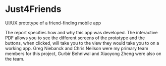 # Just4Friends
UI/UX prototype of a friend-finding mobile app

The report specifies how and why this app was developed.  The interactive PDF allows you to see the different screens of the prototype and the buttons, when clicked, will take you to the view they would take you to on a working app. Greg Niebanck and Chris Neilson were my primary team members for this project, Gurbir Behniwal and Xiaoyong Zheng were also on the team. 

